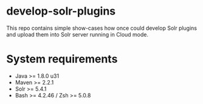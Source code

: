 # develop-solr-plugins
This repo contains simple show-cases how once could develop Solr plugins and upload them into Solr server running in Cloud mode.

# System requirements
* Java >= 1.8.0 u31
* Maven >= 2.2.1
* Solr >= 5.4.1
* Bash >= 4.2.46 / Zsh >= 5.0.8
